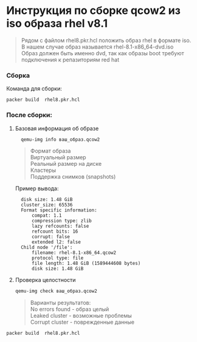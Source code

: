 # Инструкция по сборке qcow2 из iso образа rhel v8.1

> Рядом с файлом rhel8.pkr.hcl положить образ rhel в формате iso. \
> В нашем случае образ называется rhel-8.1-x86_64-dvd.iso \
> Образ должен быть именно dvd, так как образы boot требуют подключения к репазиториям red hat

### Сборка
Команда для сборки:
```shell
packer build  rhel8.pkr.hcl
```


### После сборки:
1) Базовая информация об образе
    ```bash
      qemu-img info ваш_образ.qcow2
    ````

    > Формат образа<br>Виртуальный размер<br>Реальный размер на диске<br>Кластеры<br>Поддержка снимков (snapshots)

     Пример вывода:  
      ```text
        disk size: 1.48 GiB
        cluster_size: 65536
        Format specific information:
            compat: 1.1
            compression type: zlib
            lazy refcounts: false
            refcount bits: 16
            corrupt: false
            extended l2: false
        Child node '/file':
            filename: rhel-8.1-x86_64.qcow2
            protocol type: file
            file length: 1.48 GiB (1589444608 bytes)
            disk size: 1.48 GiB
      ```

2) Проверка целостности
    ```bash
    qemu-img check ваш_образ.qcow2
    ```
    > Варианты результатов:<br>No errors found - образ целый<br>Leaked cluster - возможные проблемы<br>Corrupt cluster - поврежденные данные


```shell
packer build  rhel8.pkr.hcl
```



